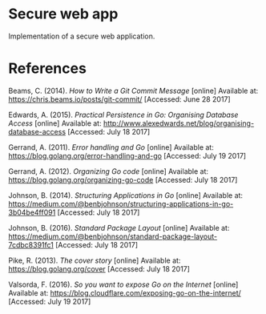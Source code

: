 # Secure web app

Implementation of a secure web application.

# References

Beams, C. (2014). *How to Write a Git Commit Message* [online] Available at: https://chris.beams.io/posts/git-commit/ [Accessed: June 28 2017]

Edwards, A. (2015). *Practical Persistence in Go: Organising Database Access* [online] Available at: http://www.alexedwards.net/blog/organising-database-access [Accessed: July 18 2017]

Gerrand, A. (2011). *Error handling and Go* [online] Available at: https://blog.golang.org/error-handling-and-go [Accessed: July 19 2017]

Gerrand, A. (2012). *Organizing Go code* [online] Available at: https://blog.golang.org/organizing-go-code [Accessed: July 18 2017]

Johnson, B. (2014). *Structuring Applications in Go* [online] Available at: https://medium.com/@benbjohnson/structuring-applications-in-go-3b04be4ff091 [Accessed: July 18 2017]

Johnson, B. (2016). *Standard Package Layout* [online] Available at: https://medium.com/@benbjohnson/standard-package-layout-7cdbc8391fc1 [Accessed: July 18 2017]

Pike, R. (2013). *The cover story* [online] Available at: https://blog.golang.org/cover [Accessed: July 18 2017]

Valsorda, F. (2016). *So you want to expose Go on the Internet*  [online] Available at: https://blog.cloudflare.com/exposing-go-on-the-internet/ [Accessed: July 19 2017]
